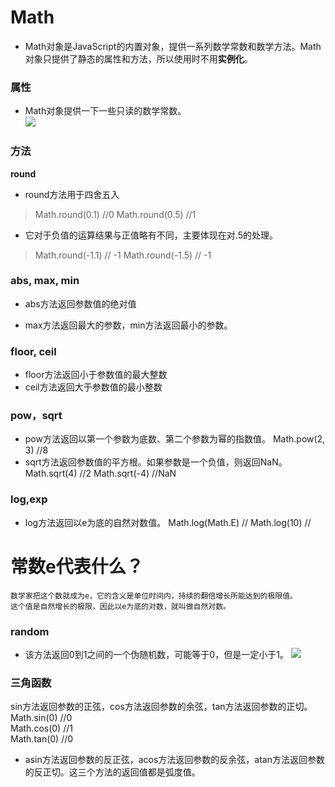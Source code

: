 # Math
* Math对象是JavaScript的内置对象，提供一系列数学常数和数学方法。Math对象只提供了静态的属性和方法，所以使用时不用**实例化**。
### 属性
* Math对象提供一下一些只读的数学常数。  
![](https://github.com/zzxx9426/myPicture/blob/master/Math%E5%B1%9E%E6%80%A7.png?raw=true)  
### 方法
**round**
* round方法用于四舍五入
> Math.round(0.1) //0
> Math.round(0.5) //1
* 它对于负值的运算结果与正值略有不同，主要体现在对.5的处理。
> Math.round(-1.1)  // -1
> Math.round(-1.5)  // -1

### abs, max, min
* abs方法返回参数值的绝对值  

* max方法返回最大的参数，min方法返回最小的参数。

### floor, ceil
* floor方法返回小于参数值的最大整数
* ceil方法返回大于参数值的最小整数

### pow，sqrt
* pow方法返回以第一个参数为底数、第二个参数为幂的指数值。
Math.pow(2, 3) //8
* sqrt方法返回参数值的平方根。如果参数是一个负值，则返回NaN。
Math.sqrt(4) //2
Math.sqrt(-4) //NaN

### log,exp
* log方法返回以e为底的自然对数值。
Math.log(Math.E) //
Math.log(10) //

# 常数e代表什么？
```
数学家把这个数就成为e，它的含义是单位时间内，持续的翻倍增长所能达到的极限值。
这个值是自然增长的极限，因此以e为底的对数，就叫做自然对数。
```
### random
* 该方法返回0到1之间的一个伪随机数，可能等于0，但是一定小于1。
![](https://github.com/zzxx9426/myPicture/blob/master/Math.random.png?raw=true)  

### 三角函数

sin方法返回参数的正弦，cos方法返回参数的余弦，tan方法返回参数的正切。  
Math.sin(0)  //0  
Math.cos(0)  //1  
Math.tan(0)  //0  

* asin方法返回参数的反正弦，acos方法返回参数的反余弦，atan方法返回参数的反正切。这三个方法的返回值都是弧度值。